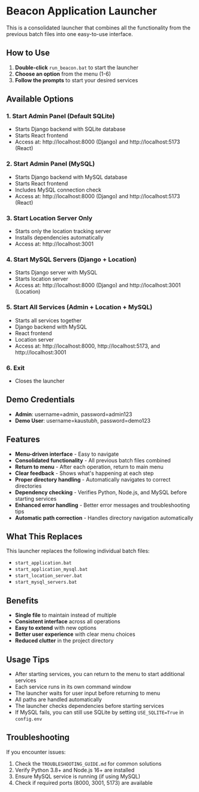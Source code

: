 # Beacon Application Launcher

This is a consolidated launcher that combines all the functionality from the previous batch files into one easy-to-use interface.

## How to Use

1. **Double-click** `run_beacon.bat` to start the launcher
2. **Choose an option** from the menu (1-6)
3. **Follow the prompts** to start your desired services

## Available Options

### 1. Start Admin Panel (Default SQLite)
- Starts Django backend with SQLite database
- Starts React frontend
- Access at: http://localhost:8000 (Django) and http://localhost:5173 (React)

### 2. Start Admin Panel (MySQL)
- Starts Django backend with MySQL database
- Starts React frontend
- Includes MySQL connection check
- Access at: http://localhost:8000 (Django) and http://localhost:5173 (React)

### 3. Start Location Server Only
- Starts only the location tracking server
- Installs dependencies automatically
- Access at: http://localhost:3001

### 4. Start MySQL Servers (Django + Location)
- Starts Django server with MySQL
- Starts location server
- Access at: http://localhost:8000 (Django) and http://localhost:3001 (Location)

### 5. Start All Services (Admin + Location + MySQL)
- Starts all services together
- Django backend with MySQL
- React frontend
- Location server
- Access at: http://localhost:8000, http://localhost:5173, and http://localhost:3001

### 6. Exit
- Closes the launcher

## Demo Credentials

- **Admin**: username=admin, password=admin123
- **Demo User**: username=kaustubh, password=demo123

## Features

- **Menu-driven interface** - Easy to navigate
- **Consolidated functionality** - All previous batch files combined
- **Return to menu** - After each operation, return to main menu
- **Clear feedback** - Shows what's happening at each step
- **Proper directory handling** - Automatically navigates to correct directories
- **Dependency checking** - Verifies Python, Node.js, and MySQL before starting services
- **Enhanced error handling** - Better error messages and troubleshooting tips
- **Automatic path correction** - Handles directory navigation automatically

## What This Replaces

This launcher replaces the following individual batch files:
- `start_application.bat`
- `start_application_mysql.bat`
- `start_location_server.bat`
- `start_mysql_servers.bat`

## Benefits

- **Single file** to maintain instead of multiple
- **Consistent interface** across all operations
- **Easy to extend** with new options
- **Better user experience** with clear menu choices
- **Reduced clutter** in the project directory

## Usage Tips

- After starting services, you can return to the menu to start additional services
- Each service runs in its own command window
- The launcher waits for user input before returning to menu
- All paths are handled automatically
- The launcher checks dependencies before starting services
- If MySQL fails, you can still use SQLite by setting `USE_SQLITE=True` in `config.env`

## Troubleshooting

If you encounter issues:
1. Check the `TROUBLESHOOTING_GUIDE.md` for common solutions
2. Verify Python 3.8+ and Node.js 16+ are installed
3. Ensure MySQL service is running (if using MySQL)
4. Check if required ports (8000, 3001, 5173) are available
